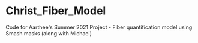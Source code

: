 # Christ_Fiber_Model
Code for Aarthee's Summer 2021 Project - Fiber quantification model using Smash masks (along with Michael)
